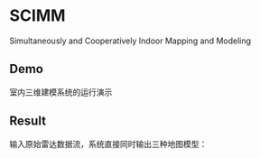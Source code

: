 # SCIMM
Simultaneously and Cooperatively Indoor Mapping and Modeling

## Demo

[]()

室内三维建模系统的运行演示

## Result

输入原始雷达数据流，系统直接同时输出三种地图模型：

